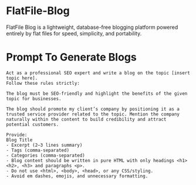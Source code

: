# FlatFile-Blog
FlatFile Blog is a lightweight, database-free blogging platform powered entirely by flat files for speed, simplicity, and portability.

# Prompt To Generate Blogs

    Act as a professional SEO expert and write a blog on the topic [insert topic here].
    Follow these rules strictly:

    The blog must be SEO-friendly and highlight the benefits of the given topic for businesses.

    The blog should promote my client’s company by positioning it as a trusted service provider related to the topic. Mention the company naturally within the content to build credibility and attract potential customers.

    Provide:
    Blog Title
    - Excerpt (2–3 lines summary)
    - Tags (comma-separated)
    - Categories (comma-separated)
    - Blog content should be written in pure HTML with only headings <h1> <h2>, <h3> and paragraphs <p>.
    - Do not use <html>, <body>, <head>, or any CSS/styling.
    - Avoid em dashes, emojis, and unnecessary formatting.